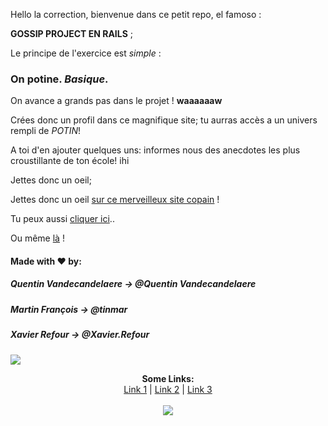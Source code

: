 Hello la correction, bienvenue dans ce petit repo, el famoso :

**GOSSIP PROJECT EN RAILS** ;

Le principe de l'exercice est *simple* : 

### On potine. *Basique*.

On avance a grands pas dans le projet ! __waaaaaaw__

Crées donc un profil dans ce magnifique site; tu aurras accès a un univers rempli de *POTIN*!

A toi d'en ajouter quelques uns: informes nous des anecdotes les plus croustillante de ton école! ihi


Jettes donc un oeil;

Jettes donc un oeil [sur ce merveilleux site copain](https://the-gossip-project-app.herokuapp.com/) !

Tu peux aussi [cliquer ici](https://the-gossip-project-app.herokuapp.com/)..

Ou même [là](https://the-gossip-project-app.herokuapp.com/) !




#### Made with ♥ by:

##### Quentin Vandecandelaere -> @Quentin Vandecandelaere

##### Martin François -> @tinmar

##### Xavier Refour -> @Xavier.Refour

![](https://media.giphy.com/media/1xOPLatcVxOVhWXa1s/giphy.gif)





<p align="center">
  <b>Some Links:</b><br>
  <a href="#">Link 1</a> |
  <a href="#">Link 2</a> |
  <a href="#">Link 3</a>
  <br><br>
  <img src="http://s.4cdn.org/image/title/105.gif">
</p>
